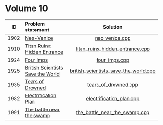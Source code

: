 # Volume 10

|  ID  |           Problem statement           |                 Solution                  |
|:----:|:--------------------------------------|:-----------------------------------------:|
| 1902 | [Neo-Venice][]                        | [neo_venice.cpp][]                        |
| 1910 | [Titan Ruins: Hidden Entrance][]      | [titan_ruins_hidden_entrance.cpp][]       |
| 1924 | [Four Imps][]                         | [four_imps.cpp][]                         |
| 1925 | [British Scientists Save the World][] | [british_scientists_save_the_world.cpp][] |
| 1935 | [Tears of Drowned][]                  | [tears_of_drowned.cpp][]                  |
| 1982 | [Electrification Plan][]              | [electrification_plan.cpp][]              |
| 1991 | [The battle near the swamp][]         | [the_battle_near_the_swamp.cpp][]         |

[Neo-Venice]:                        http://acm.timus.ru/problem.aspx?space=1&num=1902
[Titan Ruins: Hidden Entrance]:      http://acm.timus.ru/problem.aspx?space=1&num=1910
[Four Imps]:                         http://acm.timus.ru/problem.aspx?space=1&num=1924
[British Scientists Save the World]: http://acm.timus.ru/problem.aspx?space=1&num=1925
[Tears of Drowned]:                  http://acm.timus.ru/problem.aspx?space=1&num=1935
[Electrification Plan]:              http://acm.timus.ru/problem.aspx?space=1&num=1982
[The battle near the swamp]:         http://acm.timus.ru/problem.aspx?space=1&num=1991

[neo_venice.cpp]:                        neo_venice.cpp
[titan_ruins_hidden_entrance.cpp]:       titan_ruins_hidden_entrance.cpp
[four_imps.cpp]:                         four_imps.cpp
[british_scientists_save_the_world.cpp]: british_scientists_save_the_world.cpp
[tears_of_drowned.cpp]:                  tears_of_drowned.cpp
[electrification_plan.cpp]:              electrification_plan.cpp
[the_battle_near_the_swamp.cpp]:         the_battle_near_the_swamp.cpp
